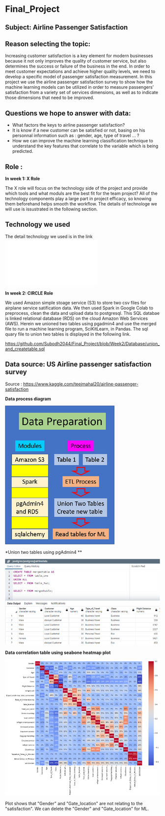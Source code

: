 # Final_Project

## Subject: Airline Passenger Satisfaction

## Reason selecting the topic:
Increasing customer satisfaction is a key element for modern businesses  because it not only improves the quality of customer service, but also determines the success or failure of the business in the end. In order to meet customer expectations and achieve higher quality levels, we need to develop a specific model of passenger satisfaction measurement. In this project we use the airline passenger satisfaction survey to show how the machine learning models can be utilized in order to measure passengers’ satisfaction from a variety set of services dimensions, as well as to indicate those dimensions that need to be improved.


## Questions we hope to answer with data:
* What factors the keys to airline passenger satisfaction?
* It is know if a new customer can be satisfied or not, basing on his  personnal information such as : gender, age, type of travel ... ?
* How we can improve the machine learning classification technique to understand the key features that correlate to the variable which is being predicted.

## Role : 
**In week 1: X Role**

The X role will focus on the technology side of the project and provide which tools and what moduls are the best fit for the team project? All of the technology components play a large part in project efficacy, so knowing them beforehand helps smooth the workflow. The details of technologe we will use is issustrated in the following section.

## Technology we used
The detail technology we used is in the link
![technology.md](technology.md)

**In week 2: CIRCLE Role**

 We used Amazon simple stoage service (S3) to store two csv files for airplane service satification data. We then used Spark in Google Colab to preprocess, clean the data and upload data to postgresql. This SQL databae is linked relational database (RDS) on the cloud Amazon Web Services (AWS).
 Herein we unioned two tables using pgadmin4 and use the merged file to run a machine learning program, SciKitLearn, in Pandas. 
 The sql quary file to union two tables is displayed in the following link.

https://github.com/Subodh2044/Final_Project/blob/Week2/Database/union_and_createtable.sql

## Data source: US Airline passenger satisfaction survey
Source : https://www.kaggle.com/teejmahal20/airline-passenger-satisfaction

**Data process diagram**

![Data_Process](images/dataprocess.png)

*Union two tables using pgAdmin4 **

![Data_Process](images/merge_and_createtable.png)

**Data correlation table using seabone heatmap plot**

![Data_Process](images/correlation_table.png)

Plot shows that "Gender" and "Gate_location" are not relating to the "satisfaction". We can delete the "Gender" and "Gate_location" for ML.